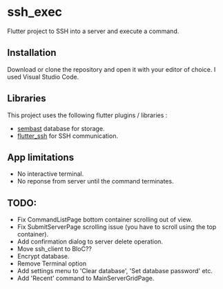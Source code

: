 # ssh_exec

Flutter project to SSH into a server and execute a command.

## Installation

Download or clone the repository and open it with your editor of choice. I used Visual Studio Code.

## Libraries

This project uses the following flutter plugins / libraries :
- [sembast](https://pub.dartlang.org/packages/sembast) database for storage.
- [flutter_ssh](https://pub.dartlang.org/packages/ssh) for SSH communication.

## App limitations
- No interactive terminal.
- No reponse from server until the command terminates.

## TODO:

- Fix CommandListPage bottom container scrolling out of view.
- Fix SubmitServerPage scrolling issue (you have to scroll using the top container).
- Add confirmation dialog to server delete operation.
- Move ssh_client to BloC??
- Encrypt database.
- Remove Terminal option
- Add settings menu to 'Clear database', 'Set database password' etc.
- Add 'Recent' command to MainServerGridPage.
